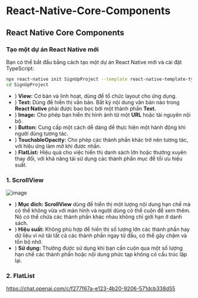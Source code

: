 # React-Native-Core-Components
## React Native Core Components
### Tạo một dự án React Native mới
Bạn có thể bắt đầu bằng cách tạo một dự án React Native mới và cài đặt TypeScript: <br>
```bash
npx react-native init SignUpProject --template react-native-template-typescript
cd SignUpProject

```

+ ) **View:** Cơ bản và linh hoạt, dùng để tổ chức layout cho ứng dụng.
+ ) **Text:** Dùng để hiển thị văn bản. Bất kỳ nội dung văn bản nào trong **React Native** phải được bao bọc bởi một thành phần **Text.**
+ ) **Image:** Cho phép bạn hiển thị hình ảnh từ một **URL** hoặc tài nguyên nội bộ.
+ ) **Button:** Cung cấp một cách dễ dàng để thực hiện một hành động khi người dùng tương tác.
+ ) **TouchableOpacity:** Cho phép các thành phần khác trở nên tương tác, với hiệu ứng làm mờ khi được nhấn.
+ ) **FlatList:** Hiệu quả cho việc hiển thị danh sách lớn hoặc thường xuyên thay đổi, với khả năng tái sử dụng các thành phần mục để tối ưu hiệu suất.

### 1. ScrollView
![image](https://github.com/Experimenters1/React-Native-Core-Components/assets/64000769/5ad4182e-3256-47f6-81e3-9d5ae4a0632c) <br>
+ ) **Mục đích: ScrollView** dùng để hiển thị một lượng nội dung hạn chế mà có thể không vừa với màn hình và người dùng có thể cuộn để xem thêm. Nó có thể chứa các thành phần khác nhau không chỉ giới hạn ở danh sách.
+ ) **Hiệu suất:** Không phù hợp để hiển thị số lượng lớn các thành phần hay dữ liệu vì nó tải tất cả các thành phần ngay từ đầu, có thể gây chậm và tốn bộ nhớ.
+ ) **Sử dụng:** Thường được sử dụng khi bạn cần cuộn qua một số lượng hạn chế các thành phần hoặc nội dung phức tạp không có cấu trúc lặp lại.

### 2. FlatList


https://chat.openai.com/c/f277f67a-e123-4b20-9206-571dcb338d55 <br><br>
